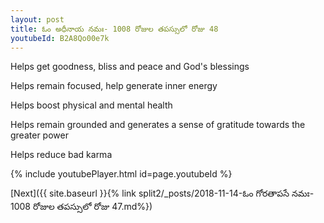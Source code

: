 ```yaml
---
layout: post
title: ఓం అధీనాయ నమః- 1008 రోజుల తపస్సులో రోజు 48
youtubeId: B2A8Qo00e7k
---
```

 
 
Helps get goodness, bliss and peace and God's blessings
 
Helps remain focused, help generate inner energy 
 
Helps boost physical and mental health 
 
Helps remain grounded and generates a sense of gratitude towards the greater power 
 
Helps reduce bad karma
 
 
 
 


{% include youtubePlayer.html id=page.youtubeId %}
 
[Next]({{ site.baseurl }}{% link  split2/_posts/2018-11-14-ఓం గోరతాపసే నమః- 1008 రోజుల తపస్సులో రోజు 47.md%})
 
